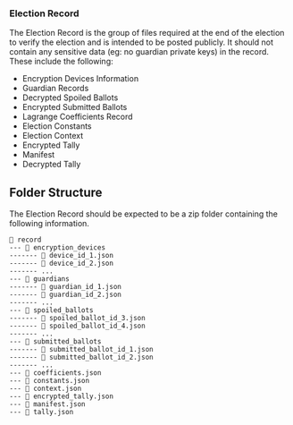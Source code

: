### Election Record

The Election Record is the group of files required at the end of the election to verify the election and is intended to be posted publicly. It should not contain any sensitive data (eg: no guardian private keys) in the record. These include the following:

- Encryption Devices Information
- Guardian Records
- Decrypted Spoiled Ballots
- Encrypted Submitted Ballots
- Lagrange Coefficients Record
- Election Constants
- Election Context
- Encrypted Tally
- Manifest
- Decrypted Tally

## Folder Structure

The Election Record should be expected to be a zip folder containing the following information. 

```
📂 record
--- 📁 encryption_devices
------- 📄 device_id_1.json
------- 📄 device_id_2.json
------- ...
--- 📁 guardians
------- 📄 guardian_id_1.json
------- 📄 guardian_id_2.json
------- ...
--- 📁 spoiled_ballots
------- 📄 spoiled_ballot_id_3.json
------- 📄 spoiled_ballot_id_4.json
------- ...
--- 📁 submitted_ballots
------- 📄 submitted_ballot_id_1.json
------- 📄 submitted_ballot_id_2.json
------- ...
--- 📄 coefficients.json
--- 📄 constants.json
--- 📄 context.json
--- 📄 encrypted_tally.json
--- 📄 manifest.json
--- 📄 tally.json
```